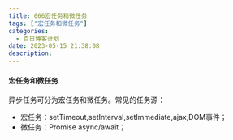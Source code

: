 ```yaml
---
title: 066宏任务和微任务
tags: ["宏任务和微任务"]
categories:
  - 百日博客计划
date: 2023-05-15 21:38:08
description: 
---
```


#### 宏任务和微任务

异步任务可分为宏任务和微任务。常见的任务源：
- 宏任务：setTimeout,setInterval,setImmediate,ajax,DOM事件；
- 微任务：Promise async/await；